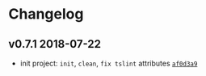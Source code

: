 # Changelog

## v0.7.1 2018-07-22

- init project: `init`, `clean`, `fix tslint` attributes [`af0d3a9`](https://github.com/denisu08/wirecase-picklist/commit/2d1968603be8594563049fc2db60783450a0d0d6)